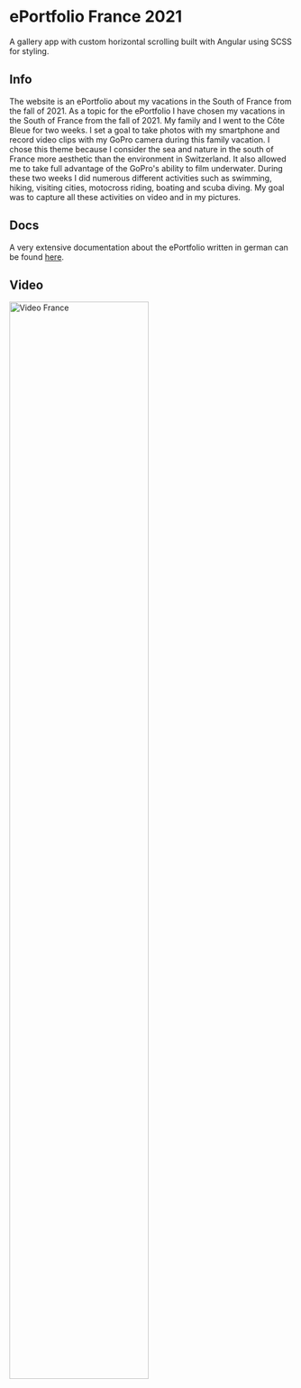 # ePortfolio France 2021

A gallery app with custom horizontal scrolling built with Angular using SCSS for styling. 

## Info

The website is an ePortfolio about my vacations in the South of France from the fall of 2021. 
As a topic for the ePortfolio I have chosen my vacations in the South of France from the fall of 2021. My family and I went to the   Côte Bleue for two weeks. I set a goal to take photos with my smartphone and record video clips with my GoPro camera during this family vacation. I chose this theme because I consider the sea and nature in the south of France more aesthetic than the environment in Switzerland. It also allowed me to take full advantage of the GoPro's ability to film underwater. During these two weeks I did numerous different activities such as swimming, hiking, visiting cities, motocross riding, boating and scuba diving. My goal was to capture all these activities on video and in my pictures. 

## Docs

A very extensive documentation about the ePortfolio written in german can be found <a href="www.google.com" target="_blank">here</a>.

## Video

<a href="https://www.youtube.com/watch?v=IE5Q6n4cmys" target="_blank">
  <img src="https://img.youtube.com/vi/IE5Q6n4cmys/0.jpg" width="70%" alt="Video France">
</a>

